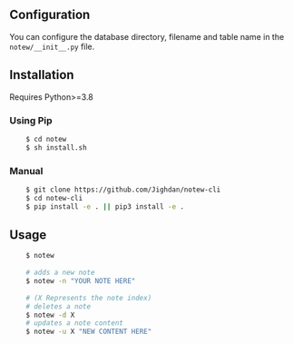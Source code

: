 ## Configuration
You can configure the database directory, filename and table name in the `notew/__init__.py` file.

## Installation
Requires Python>=3.8

### Using Pip
```bash
	$ cd notew
	$ sh install.sh
```

### Manual
```bash
	$ git clone https://github.com/Jighdan/notew-cli
	$ cd notew-cli
	$ pip install -e . || pip3 install -e .
```

## Usage

```bash
	$ notew
	
	# adds a new note
	$ notew -n "YOUR NOTE HERE"
	
	# (X Represents the note index)
	# deletes a note
	$ notew -d X
	# updates a note content
	$ notew -u X "NEW CONTENT HERE"
```
